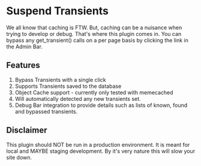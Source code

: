 # Suspend Transients #

We all know that caching is FTW. But, caching can be a nuisance when trying to develop or debug. That's where this plugin comes in.
You can bypass any get_transient() calls on a per page basis by clicking the link in the Admin Bar.

## Features ###
1. Bypass Transients with a single click
2. Supports Transients saved to the database
3. Object Cache support - currently only tested with memecached
4. Will automatically detected any new transients set.
5. Debug Bar integration to provide details such as lists of known, found and bypassed transients.

## Disclaimer ##
This plugin should NOT be run in a production environment. It is meant for local and MAYBE staging development. By it's very nature this will slow 
your site down.
